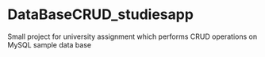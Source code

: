 # DataBaseCRUD_studiesapp
Small project for university assignment which performs CRUD operations on MySQL sample data base
